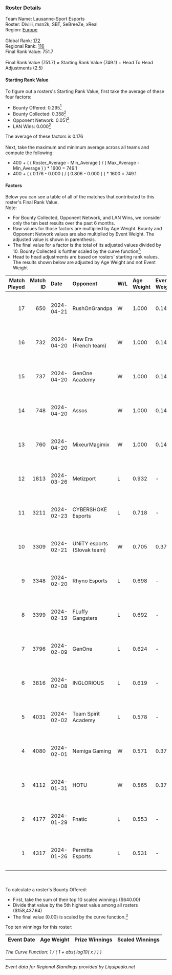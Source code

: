 ### Roster Details<br />
Team Name: Lausanne-Sport Esports<br />
Roster: Diviiii, msn2k, SBT, SeBreeZe, xReal<br />
Region: [Europe]( ../standings_europe.md)<br />
<br />
Global Rank: [172](../standings_global.md)<br />
Regional Rank: [116]( ../standings_europe.md)<br />
Final Rank Value:  751.7<br />
<br />
Final Rank Value (751.7) = Starting Rank Value (749.1) + Head To Head Adjustments (2.5)<br />

#### Starting Rank Value<br />
To figure out a rosters's Starting Rank Value, first take the average of these four factors:<br />
- Bounty Offered: 0.295[<sup>1</sup>](#table2)
- Bounty Collected: 0.358[<sup>2</sup>](#table1)
- Opponent Network: 0.051[<sup>2</sup>](#table1)
- LAN Wins: 0.000[<sup>2</sup>](#table1)

The average of these factors is 0.176<br />
<br />
Next, take the maximum and minimum average across all teams and compute the following:<br />
- 400 + ( ( Roster_Average - Min_Average ) / ( Max_Average - Min_Average ) ) * 1600 = 749.1
- 400 + ( ( 0.176 - 0.000 ) / ( 0.806 - 0.000 ) ) * 1600 = 749.1


#### Factors<br />
Below you can see a table of all of the matches that contributed to this roster's Final Rank Value.<br />
Note:<br />

- For Bounty Collected, Opponent Network, and LAN Wins, we consider only the ten best results over the past 6 months.
- Raw values for those factors are multiplied by Age Weight. Bounty and Opponent Network values are also multiplied by Event Weight. The adjusted value is shown in parenthesis.
- The final value for a factor is the total of its adjusted values divided by 10. Bounty Collected is further scaled by the curve function[<sup>3</sup>](#curveFunction)
- Head to head adjustments are based on rosters' starting rank values. The results shown below are adjusted by Age Weight and not Event Weight
<span id="table1"></span><br />


| Match Played | Match ID | Date       | Opponent                    | W/L | Age Weight | Event Weight | Bounty Collected | Opponent Network | LAN Wins  | H2H Adj. | Roster                               |
| -: | -: | :- | :- | :- | :- | :- | :- | :- | :- | -: | :- |
|           17 |      650 | 2024-04-21 | RushOnGrandpa               | W   | 1.000      | 0.143        | 0.001 (0.000)    | 0.176 (0.025)    | 0 (0.000) |     8.35 | Diviiii, msn2k, SBT, SeBreeZe, xReal |
|           16 |      732 | 2024-04-20 | New Era (French team)       | W   | 1.000      | 0.143        | 0.000 (0.000)    | 0.110 (0.016)    | 0 (0.000) |     7.15 | Diviiii, msn2k, SBT, SeBreeZe, xReal |
|           15 |      737 | 2024-04-20 | GenOne Academy              | W   | 1.000      | 0.143        | 0.000 (0.000)    | 0.070 (0.010)    | 0 (0.000) |     4.72 | Diviiii, msn2k, SBT, SeBreeZe, xReal |
|           14 |      748 | 2024-04-20 | Assos                       | W   | 1.000      | 0.143        | 0.000 (0.000)    | 0.070 (0.010)    | 0 (0.000) |     4.58 | Diviiii, msn2k, SBT, SeBreeZe, xReal |
|           13 |      760 | 2024-04-20 | MixeurMagimix               | W   | 1.000      | 0.143        | 0.000 (0.000)    | 0.000 (0.000)    | 0 (0.000) |     4.35 | Diviiii, msn2k, SBT, SeBreeZe, xReal |
|           12 |     1813 | 2024-03-26 | Metizport                   | L   | 0.932      | -            | -                | -                | -         |    -2.51 | Diviiii, msn2k, SBT, SeBreeZe, xReal |
|           11 |     3211 | 2024-02-23 | CYBERSHOKE Esports          | L   | 0.718      | -            | -                | -                | -         |   -11.32 | Diviiii, msn2k, SBT, SeBreeZe, xReal |
|           10 |     3309 | 2024-02-21 | UNiTY esports (Slovak team) | W   | 0.705      | 0.371        | 0.055 (0.014)    | 0.727 (0.190)    | 0 (0.000) |    16.29 | Diviiii, msn2k, SBT, SeBreeZe, xReal |
|            9 |     3348 | 2024-02-20 | Rhyno Esports               | L   | 0.698      | -            | -                | -                | -         |    -6.08 | Diviiii, msn2k, SBT, SeBreeZe, xReal |
|            8 |     3399 | 2024-02-19 | FLuffy Gangsters            | L   | 0.692      | -            | -                | -                | -         |   -14.71 | Diviiii, msn2k, SBT, SeBreeZe, xReal |
|            7 |     3796 | 2024-02-09 | GenOne                      | L   | 0.624      | -            | -                | -                | -         |   -13.99 | Diviiii, msn2k, SBT, SeBreeZe, xReal |
|            6 |     3816 | 2024-02-08 | INGLORIOUS                  | L   | 0.619      | -            | -                | -                | -         |    -8.67 | Diviiii, msn2k, SBT, SeBreeZe, xReal |
|            5 |     4031 | 2024-02-02 | Team Spirit Academy         | L   | 0.578      | -            | -                | -                | -         |    -8.09 | Diviiii, msn2k, SBT, SeBreeZe, xReal |
|            4 |     4080 | 2024-02-01 | Nemiga Gaming               | W   | 0.571      | 0.371        | 0.680 (0.144)    | 0.910 (0.193)    | 0 (0.000) |    17.22 | Diviiii, msn2k, SBT, SeBreeZe, xReal |
|            3 |     4112 | 2024-01-31 | HOTU                        | W   | 0.565      | 0.371        | 0.011 (0.002)    | 0.323 (0.068)    | 0 (0.000) |     9.68 | Diviiii, msn2k, SBT, SeBreeZe, xReal |
|            2 |     4177 | 2024-01-29 | Fnatic                      | L   | 0.553      | -            | -                | -                | -         |    -1.04 | Diviiii, msn2k, SBT, SeBreeZe, xReal |
|            1 |     4317 | 2024-01-26 | Permitta Esports            | L   | 0.531      | -            | -                | -                | -         |    -3.38 | Diviiii, msn2k, SBT, SeBreeZe, xReal |

<br />
<span id="table2"></span><br />
To calculate a roster's Bounty Offered:<br />

- First, take the sum of their top 10 scaled winnings ($640.00)
- Divide that value by the 5th highest value among all rosters ($158,437.64)
- The final value (0.00) is scaled by the curve function.[<sup>3</sup>](#curveFunction)

Top ten winnings for this roster:<br />

| Event Date | Age Weight | Prize Winnings | Scaled Winnings |
| :- | -: | :- | :- |


<span id="curveFunction"></span>_The Curve Function: 1 / ( 1 + abs( log10( x ) ) )_<br />

---
_Event data for Regional Standings provided by Liquipedia.net_<br />
